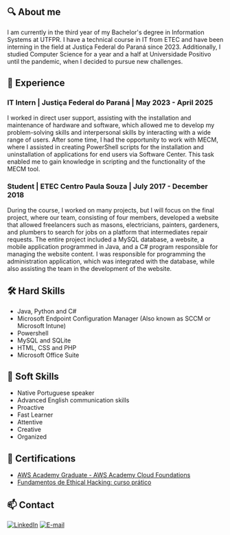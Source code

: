 ## 🔍 About me
I am currently in the third year of my Bachelor's degree in Information Systems at UTFPR. I have a technical course in IT from ETEC and have been interning in the field at Justiça Federal do Paraná since 2023. Additionally, I studied Computer Science for a year and a half at Universidade Positivo until the pandemic, when I decided to pursue new challenges.

## 💼 Experience
### IT Intern | Justiça Federal do Paraná | May 2023 - April 2025 
I worked in direct user support, assisting with the installation and maintenance of hardware and software, which allowed me to develop my problem-solving skills and interpersonal skills by interacting with a wide range of users. After some time, I had the opportunity to work with MECM, where I assisted in creating PowerShell scripts for the installation and uninstallation of applications for end users via Software Center. This task enabled me to gain knowledge in scripting and the functionality of the MECM tool.
### Student | ETEC Centro Paula Souza | July 2017 - December 2018
During the course, I worked on many projects, but I will focus on the final project, where our team, consisting of four members, developed a website that allowed freelancers such as masons, electricians, painters, gardeners, and plumbers to search for jobs on a platform that intermediates repair requests. The entire project included a MySQL database, a website, a mobile application programmed in Java, and a C# program responsible for managing the website content. I was responsible for programming the administration application, which was integrated with the database, while also assisting the team in the development of the website.

## 🛠️ Hard Skills
- Java, Python and C#
- Microsoft Endpoint Configuration Manager (Also known as SCCM or Microsoft Intune)
- Powershell
- MySQL and SQLite
- HTML, CSS and PHP
- Microsoft Office Suite

## 💬 Soft Skills
- Native Portuguese speaker
- Advanced English communication skills
- Proactive
- Fast Learner
- Attentive
- Creative
- Organized

## 📜 Certifications
- [AWS Academy Graduate - AWS Academy Cloud Foundations](https://www.credly.com/badges/5f44f1f7-ee9e-47fa-813d-d362233972ba/linked_in_profile)
- [Fundamentos de Ethical Hacking: curso prático](https://www.udemy.com/certificate/UC-6541394b-1874-4d2a-91ff-c35ab85cd876/)

## 📫 Contact
[![LinkedIn](https://img.shields.io/badge/-LinkedIn-blue)](https://www.linkedin.com/in/jo%C3%A3o-pedro-de-pieri-batista-da-silva-607830181/)
[![E-mail](https://img.shields.io/badge/-E--mail-red)](mailto:joaopbs20111@hotmail.com )
